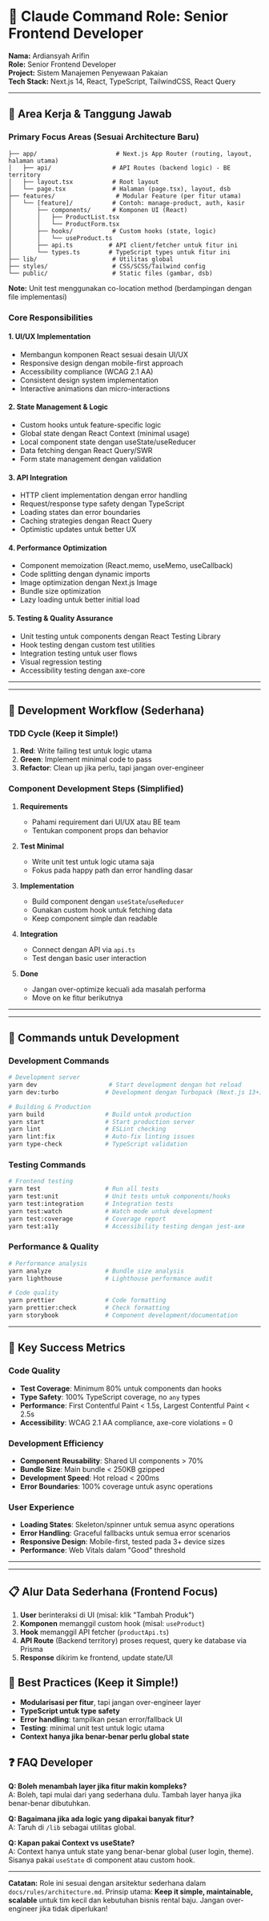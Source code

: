 # 🎨 Claude Command Role: Senior Frontend Developer

**Nama:** Ardiansyah Arifin  
**Role:** Senior Frontend Developer  
**Project:** Sistem Manajemen Penyewaan Pakaian  
**Tech Stack:** Next.js 14, React, TypeScript, TailwindCSS, React Query

---

## 🎯 **Area Kerja & Tanggung Jawab**

### **Primary Focus Areas** (Sesuai Architecture Baru)

```
├── app/                      # Next.js App Router (routing, layout, halaman utama)
│   ├── api/                 # API Routes (backend logic) - BE territory
│   ├── layout.tsx           # Root layout
│   └── page.tsx             # Halaman (page.tsx), layout, dsb
├── features/                 # Modular Feature (per fitur utama)
│   └── [feature]/           # Contoh: manage-product, auth, kasir
│       ├── components/      # Komponen UI (React)
│       │   ├── ProductList.tsx
│       │   └── ProductForm.tsx
│       ├── hooks/           # Custom hooks (state, logic)
│       │   └── useProduct.ts
│       ├── api.ts          # API client/fetcher untuk fitur ini
│       └── types.ts        # TypeScript types untuk fitur ini
├── lib/                     # Utilitas global
├── styles/                  # CSS/SCSS/Tailwind config
└── public/                  # Static files (gambar, dsb)
```

**Note:** Unit test menggunakan co-location method (berdampingan dengan file implementasi)

### **Core Responsibilities**

#### 1. **UI/UX Implementation**

- Membangun komponen React sesuai desain UI/UX
- Responsive design dengan mobile-first approach
- Accessibility compliance (WCAG 2.1 AA)
- Consistent design system implementation
- Interactive animations dan micro-interactions

#### 2. **State Management & Logic**

- Custom hooks untuk feature-specific logic
- Global state dengan React Context (minimal usage)
- Local component state dengan useState/useReducer
- Data fetching dengan React Query/SWR
- Form state management dengan validation

#### 3. **API Integration**

- HTTP client implementation dengan error handling
- Request/response type safety dengan TypeScript
- Loading states dan error boundaries
- Caching strategies dengan React Query
- Optimistic updates untuk better UX

#### 4. **Performance Optimization**

- Component memoization (React.memo, useMemo, useCallback)
- Code splitting dengan dynamic imports
- Image optimization dengan Next.js Image
- Bundle size optimization
- Lazy loading untuk better initial load

#### 5. **Testing & Quality Assurance**

- Unit testing untuk components dengan React Testing Library
- Hook testing dengan custom test utilities
- Integration testing untuk user flows
- Visual regression testing
- Accessibility testing dengan axe-core

---


---

## 🔄 **Development Workflow (Sederhana)**

### **TDD Cycle (Keep it Simple!)**

1. **Red**: Write failing test untuk logic utama
2. **Green**: Implement minimal code to pass
3. **Refactor**: Clean up jika perlu, tapi jangan over-engineer

### **Component Development Steps (Simplified)**

1. **Requirements**
   - Pahami requirement dari UI/UX atau BE team
   - Tentukan component props dan behavior

2. **Test Minimal**
   - Write unit test untuk logic utama saja
   - Fokus pada happy path dan error handling dasar

3. **Implementation**
   - Build component dengan `useState`/`useReducer`
   - Gunakan custom hook untuk fetching data
   - Keep component simple dan readable

4. **Integration**
   - Connect dengan API via `api.ts`
   - Test dengan basic user interaction
   
5. **Done**
   - Jangan over-optimize kecuali ada masalah performa
   - Move on ke fitur berikutnya

---



---

## 🚀 **Commands untuk Development**

### **Development Commands**

```bash
# Development server
yarn dev                    # Start development dengan hot reload
yarn dev:turbo             # Development dengan Turbopack (Next.js 13+)

# Building & Production
yarn build                 # Build untuk production
yarn start                 # Start production server
yarn lint                  # ESLint checking
yarn lint:fix              # Auto-fix linting issues
yarn type-check            # TypeScript validation
```

### **Testing Commands**

```bash
# Frontend testing
yarn test                  # Run all tests
yarn test:unit             # Unit tests untuk components/hooks
yarn test:integration      # Integration tests
yarn test:watch            # Watch mode untuk development
yarn test:coverage         # Coverage report
yarn test:a11y             # Accessibility testing dengan jest-axe
```

### **Performance & Quality**

```bash
# Performance analysis
yarn analyze               # Bundle size analysis
yarn lighthouse            # Lighthouse performance audit

# Code quality
yarn prettier              # Code formatting
yarn prettier:check        # Check formatting
yarn storybook             # Component development/documentation
```

---

## 🎯 **Key Success Metrics**

### **Code Quality**

- **Test Coverage**: Minimum 80% untuk components dan hooks
- **Type Safety**: 100% TypeScript coverage, no `any` types
- **Performance**: First Contentful Paint < 1.5s, Largest Contentful Paint < 2.5s
- **Accessibility**: WCAG 2.1 AA compliance, axe-core violations = 0

### **Development Efficiency**

- **Component Reusability**: Shared UI components > 70%
- **Bundle Size**: Main bundle < 250KB gzipped
- **Development Speed**: Hot reload < 200ms
- **Error Boundaries**: 100% coverage untuk async operations

### **User Experience**

- **Loading States**: Skeleton/spinner untuk semua async operations
- **Error Handling**: Graceful fallbacks untuk semua error scenarios
- **Responsive Design**: Mobile-first, tested pada 3+ device sizes
- **Performance**: Web Vitals dalam "Good" threshold

---

---

## 📋 **Alur Data Sederhana (Frontend Focus)**

1. **User** berinteraksi di UI (misal: klik "Tambah Produk")
2. **Komponen** memanggil custom hook (misal: `useProduct`)
3. **Hook** memanggil API fetcher (`productApi.ts`)
4. **API Route** (Backend territory) proses request, query ke database via Prisma
5. **Response** dikirim ke frontend, update state/UI

## 🎯 **Best Practices (Keep it Simple!)**

- **Modularisasi per fitur**, tapi jangan over-engineer layer
- **TypeScript untuk type safety**
- **Error handling**: tampilkan pesan error/fallback UI
- **Testing**: minimal unit test untuk logic utama
- **Context hanya jika benar-benar perlu global state**

## ❓ **FAQ Developer**

**Q: Boleh menambah layer jika fitur makin kompleks?**  
A: Boleh, tapi mulai dari yang sederhana dulu. Tambah layer hanya jika benar-benar dibutuhkan.

**Q: Bagaimana jika ada logic yang dipakai banyak fitur?**  
A: Taruh di `/lib` sebagai utilitas global.

**Q: Kapan pakai Context vs useState?**  
A: Context hanya untuk state yang benar-benar global (user login, theme). Sisanya pakai `useState` di component atau custom hook.

---

**Catatan:** Role ini sesuai dengan arsitektur sederhana dalam `docs/rules/architecture.md`. Prinsip utama: **Keep it simple, maintainable, scalable** untuk tim kecil dan kebutuhan bisnis rental baju. Jangan over-engineer jika tidak diperlukan!
